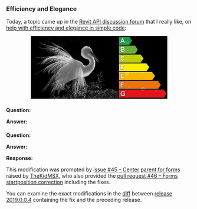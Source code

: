 <head>
<meta http-equiv="Content-Type" content="text/html; charset=utf-8">
<link rel="stylesheet" type="text/css" href="bc.css">
<script src="https://cdn.rawgit.com/google/code-prettify/master/loader/run_prettify.js" type="text/javascript"></script>
</head>

<!---

- 14819495 [Need help with efficiency and elegance in simple code]
  https://forums.autodesk.com/t5/revit-api-forum/need-help-with-efficiency-and-elegance-in-simple-code/m-p/8410687

 Efficiency and elegance in the #RevitAPI @AutodeskForge @AutodeskRevit #bim #DynamoBim #ForgeDevCon http://bit.ly/dashboardregen

Topics to start the week
&ndash; Revit API panel at AU in Las Vegas
&ndash; Automatic BIM dashboard data extraction
&ndash; When to regenerate the document?
&ndash; RevitLookup centre parent for forms...

-->

### Efficiency and Elegance

Today, a topic came up in
the [Revit API discussion forum](http://forums.autodesk.com/t5/revit-api-forum/bd-p/160) that I really like, 
on [help with efficiency and elegance in simple code](https://forums.autodesk.com/t5/revit-api-forum/need-help-with-efficiency-and-elegance-in-simple-code/m-p/8410687):


<center>
<img src="img/1704_elegance_efficiency.png" alt="Elegance and efficiency" width="370">
</center>



#### <a name="3"></a> 


**Question:** 

**Answer:** 


#### <a name="4"></a> 

**Question:** 

**Answer:** 

**Response:** 

This modification was prompted
by [issue #45 &ndash; Center parent for forms](https://github.com/jeremytammik/RevitLookup/issues/45) raised
by [TheKidMSX](https://github.com/TheKidMSX), who also provided
the [pull request #46 &ndash; Forms startposition correction](https://github.com/jeremytammik/RevitLookup/pull/46) including the fixes.

You can examine the exact modifications in
the [diff](https://github.com/jeremytammik/RevitLookup/compare/2019.0.0.3...2019.0.0.4) between
[release 2019.0.0.4](https://github.com/jeremytammik/RevitLookup/releases/tag/2019.0.0.4) containing the fix and the preceding release.

